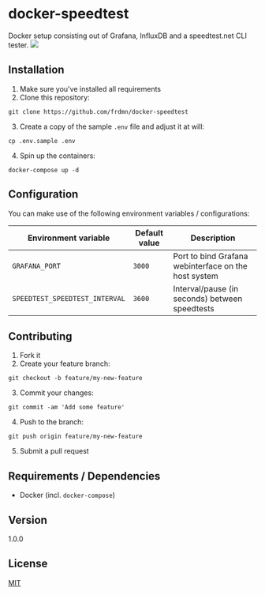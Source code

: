 # docker-speedtest

Docker setup consisting out of Grafana, InfluxDB and a speedtest.net CLI tester.
![](https://i.imgur.com/FCRUni9.png)


## Installation

1. Make sure you've installed all requirements
2. Clone this repository:

```shell
git clone https://github.com/frdmn/docker-speedtest
```

3. Create a copy of the sample `.env` file and adjust it at will:

```shell
cp .env.sample .env
```

4. Spin up the containers:

```shell
docker-compose up -d
```

## Configuration

You can make use of the following environment variables / configurations:

| Environment variable | Default value | Description
|----------------------|---------------|------------| 
| `GRAFANA_PORT` | `3000` | Port to bind Grafana webinterface on the host system |
| `SPEEDTEST_SPEEDTEST_INTERVAL` | `3600` | Interval/pause (in seconds) between speedtests |

## Contributing

1. Fork it
2. Create your feature branch:

```shell
git checkout -b feature/my-new-feature
```

3. Commit your changes:

```shell
git commit -am 'Add some feature'
```

4. Push to the branch:

```shell
git push origin feature/my-new-feature
```

5. Submit a pull request

## Requirements / Dependencies

* Docker (incl. `docker-compose`)

## Version

1.0.0

## License

[MIT](LICENSE)

